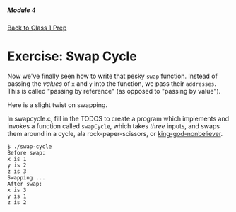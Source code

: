 ##### Module 4

[Back to Class 1 Prep](../../class1-prep)

# Exercise: Swap Cycle

Now we've finally seen how to write that pesky `swap` function. Instead of passing the *values* of `x` and `y` into the function, we pass their `addresses`. This is called "passing by reference" (as opposed to "passing by value").

Here is a slight twist on swapping. 

In swapcycle.c, fill in the TODOS to create a program which implements and invokes a function called `swapCycle`, which takes *three* inputs, and swaps them around in a cycle, ala rock-paper-scissors, or <a href="http://genius.com/356508" target="_blank">king-god-nonbeliever</a>.

```
$ ./swap-cycle
Before swap:
x is 1
y is 2
z is 3
Swapping ...
After swap:
x is 3
y is 1
z is 2
```
